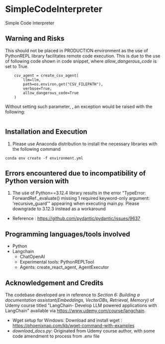 # SimpleCodeInterpreter
Simple Code Interpreter

## Warning and Risks
This should not be placed in PRODUCTION environment as the use of PythonREPL library facilitates remote code execution. This is due to the use of following code shown in code snippet, where *allow_dangerous_code* is set to True.

```
    csv_agent = create_csv_agent(
        llm=llm,
        path=os.environ.get("CSV_FILEPATH"),
        verbose=True,
        allow_dangerous_code=True
    )
```

Without setting such parameter, , an exception would be raised with the following: 

```ValueError: This agent relies on access to a python repl tool which can execute arbitrary code. This can be dangerous and requires a specially sandboxed environment to be safely used. Please read the security notice in the doc-string of this function. You must opt-in to use this functionality by setting allow_dangerous_code=True.For general security guidelines, please see: https://python.langchain.com/v0.2/docs/security/**
```



## Installation and Execution

1. Please use Anaconda distribution to install the necessary libraries with the following command

```
conda env create -f environment.yml
```


## Errors encountered due to incompatibility of Python version with

1. The use of Python==3.12.4 library results in the error "TypeError: ForwardRef._evaluate() missing 1 required keyword-only argument: 'recursive_guard'" appearing when executing main.py. Please downgrade to 3.12.3 instead as a workaround
- Reference : https://github.com/pydantic/pydantic/issues/9637

## Programming languages/tools involved

- Python
- Langchain
    - ChatOpenAI
    - Experimental tools: PythonREPLTool
    - Agents: create_react_agent, AgentExecutor

## Acknowledgement and Credits

The codebase developed are in reference to *Section 6: Building a documentation assistant(Embeddings, VectorDBs, Retrieval, Memory)* of Udemy course titled "LangChain- Develop LLM powered applications with LangChain" available via https://www.udemy.com/course/langchain.

- Wget setup for Windows: Download and install wget : https://phoenixnap.com/kb/wget-command-with-examples
- *download_docs.py*: Originated from Udemy course author, with some code amendment to process from .env file